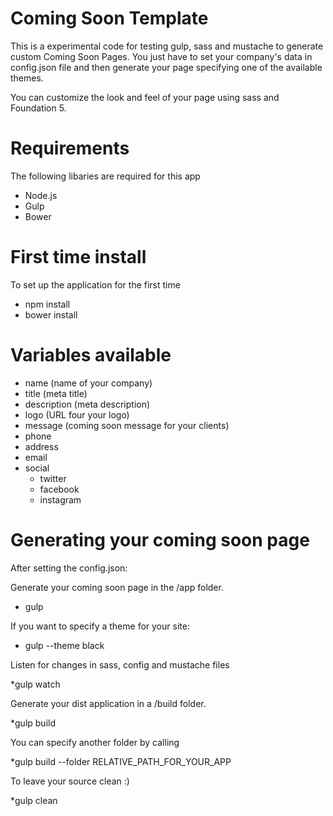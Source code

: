 # Coming Soon Template
This is a experimental code for testing gulp, sass and mustache to generate custom Coming Soon Pages. You just have to set your company's data in config.json file and then generate your page specifying one of the available themes.

You can customize the look and feel of your page using sass and Foundation 5.

# Requirements
The following libaries are required for this app
* Node.js
* Gulp
* Bower

# First time install
To set up the application for the first time
* npm install
* bower install

# Variables available

* name (name of your company)
* title (meta title)
* description (meta description)
* logo (URL four your logo)
* message (coming soon message for your clients)
* phone
* address
* email
* social
	* twitter
	* facebook
	* instagram

# Generating your coming soon page
After setting the config.json:

Generate your coming soon page in the /app folder. 
* gulp

If you want to specify a theme for your site:
* gulp --theme black


Listen for changes in sass, config and mustache files

*gulp watch

Generate your dist application in a /build folder. 

*gulp build 

You can specify another folder by calling 

*gulp build --folder RELATIVE_PATH_FOR_YOUR_APP

To leave your source clean :)

*gulp clean


